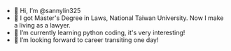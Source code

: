 - 👋 Hi, I’m @sannylin325
- 👀 I got Master's Degree in Laws, National Taiwan University. Now I make a living as a lawyer.
- 🌱 I’m currently learning python coding, it's very interesting!
- 💞️ I’m looking forward to career transiting one day!

<!---
- 📫 
- 😄 
- ⚡
sannylin325/sannylin325 is a ✨ special ✨ repository because its `README.md` (this file) appears on your GitHub profile.
You can click the Preview link to take a look at your changes.
--->
